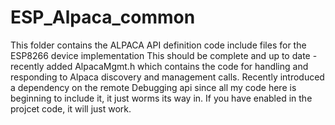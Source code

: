 # ESP_Alpaca_common
This folder contains the ALPACA API definition code include files for the ESP8266 device implementation 
This should be complete and up to date - recently added AlpacaMgmt.h which contains the code for handling and responding to Alpaca discovery and management calls. 
Recently introduced a dependency on the remote Debugging api since all my code here is beginning to include it, it just worms its way in. 
If you have enabled in the projcet code, it will just work.
